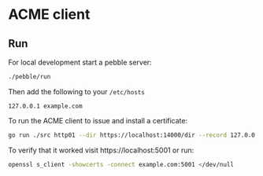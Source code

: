 # ACME client

## Run

For local development start a pebble server:

```bash
./pebble/run
```

Then add the following to your `/etc/hosts`

```plain
127.0.0.1 example.com
```

To run the ACME client to issue and install a certificate:

```bash
go run ./src http01 --dir https://localhost:14000/dir --record 127.0.0.1 --domain example.com
```

To verify that it worked visit https://localhost:5001 or run:

```bash
openssl s_client -showcerts -connect example.com:5001 </dev/null
```
